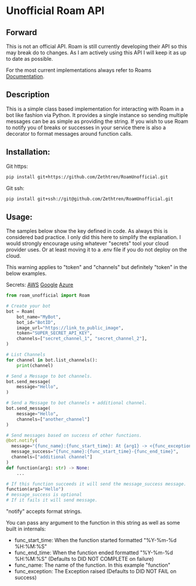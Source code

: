 # Unofficial Roam API

## Forward

This is not an official API.
Roam is still currently developing their API so this may break do to changes.
As I am actively using this API I will keep it as up to date as possible.

For the most current implementations always refer to Roams [Documentation](https://developer.ro.am/docs/intro).

## Description

This is a simple class based implementation for interacting with Roam in a bot like fashion via Python.
It provides a single instance so sending multiple messages can be as simple as providing the string.
If you wish to use Roam to notify you of breaks or successes in your service there is also a decorator to format messages around function calls.

## Installation:

Git https:

```bash
pip install git+https://github.com/Zethtren/RoamUnofficial.git
```

Git ssh:

```bash
pip install git+ssh://git@github.com/Zethtren/RoamUnofficial.git
```

## Usage:

The samples below show the key defined in code.
As always this is considered bad practice.
I only did this here to simplify the explanation.
I would strongly encourage using whatever "secrets" tool your cloud provider uses.
Or at least moving it to a .env file if you do not deploy on the cloud.

This warning applies to "token" and "channels" but definitely "token" in the below examples.

Secrets:
[AWS](https://docs.aws.amazon.com/secretsmanager/)
[Google](https://cloud.google.com/secret-manager)
[Azure](https://learn.microsoft.com/en-us/azure/key-vault/)

```python
from roam_unofficial import Roam

# Create your bot
bot = Roam(
    bot_name="MyBot",
    bot_id="BotID",
    image_url="https://link_to_public_image",
    token="SUPER_SECRET_API_KEY",
    channels=["secret_channel_1", "secret_channel_2"],
)

# List Channels
for channel in bot.list_channels():
    print(channel)

# Send a Message to bot channels.
bot.send_message(
    message="Hello",
)

# Send a Message to bot channels + additional channel.
bot.send_message(
    message="Hello",
    channels=["another_channel"]
)

# Send messages based on success of other functions.
@bot.notify(
  message="{func_name}:{func_start_time}: At {arg1} -> <{func_exception}>",
  message_success="{func_name}:{func_start_time}-{func_end_time}",
  channels=["additional channel"]
)
def function(arg1: str) -> None:
    ...

# If this function succeeds it will send the message_success message.
function(arg1="Hello")
# message_success is optional
# If it fails it will send message.
```

"notify" accepts format strings.

You can pass any argument to the function in this string as well as some built in internals:

- func_start_time: When the function started formatted "%Y-%m-%d %H:%M:%S"
- func_end_time: When the function ended formatted "%Y-%m-%d %H:%M:%S" (Defaults to DID NOT COMPLETE on failure)
- func_name: The name of the function. In this example "function"
- func_exception: The Exception raised (Defaults to DID NOT FAIL on success)
